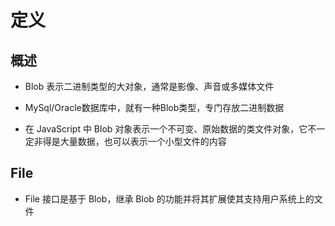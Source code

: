 # 定义

## 概述

- Blob 表示二进制类型的大对象，通常是影像、声音或多媒体文件

- MySql/Oracle数据库中，就有一种Blob类型，专门存放二进制数据

- 在 JavaScript 中 Blob 对象表示一个不可变、原始数据的类文件对象，它不一定非得是大量数据，也可以表示一个小型文件的内容

## File

- &#x20;File 接口是基于 Blob，继承 Blob 的功能并将其扩展使其支持用户系统上的文件
